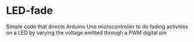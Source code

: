 # LED-fade
Simple code that directs Arduino Uno microcontroller to do fading activities on a LED by varying the voltage emitted through a PWM digital pin
